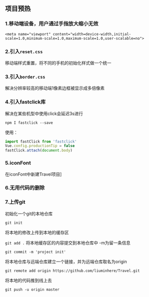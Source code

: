 ## 项目预热
### 1.移动端设备，用户通过手指放大缩小无效

`<meta name="viewport" content="width=device-width,initial-scale=1.0,minimum-scale=1.0,maximum-scale=1.0,user-scalable=no">`

### 2.引入`reset.css`

移动端样式重置，将不同的手机的初始化样式做一个统一

### 3.引入`border.css`

解决分辨率较高的移动端1像素边框被显示成多倍像素

### 4.引入fastclick库

解决在某些机型中使用click会延迟3s进行

`npm I fastclick --save`

使用：

```javascript
import fastClick from 'fastclick'
Vue.config.productionTip = false
fastClick.attach(document.body)
```
### 5.iconFont

在iconFont中新建Travel项目]

### 6.无用代码的删除

### 7.上传git

初始化一个git的本地仓库

`git init`

将本地的修改上传到本地的缓存区

`git add .`
将本地缓存区的内容提交到本地仓库中  -m为留一条信息

`git commit -m 'project init'`

将本地仓库与远端仓库建立一个链接，并为远端仓库取名为origin

`git remote add origin https://github.com/liuminhere/Travel.git`

将本地的代码推到线上去

`git push -u origin master`


